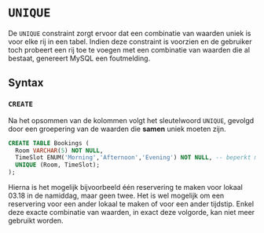 # `UNIQUE`
De `UNIQUE` constraint zorgt ervoor dat een combinatie van waarden uniek is voor elke rij in een tabel. Indien deze constraint is voorzien en de gebruiker toch probeert een rij toe te voegen met een combinatie van waarden die al bestaat, genereert MySQL een foutmelding.

## Syntax

### `CREATE`
Na het opsommen van de kolommen volgt het sleutelwoord `UNIQUE`, gevolgd door een groepering van de waarden die **samen** uniek moeten zijn.

```sql
CREATE TABLE Bookings (
  Room VARCHAR(5) NOT NULL,
  TimeSlot ENUM('Morning','Afternoon','Evening') NOT NULL, -- beperkt mogelijkheden tot deze 3 opties
  UNIQUE (Room, TimeSlot);
);
```

Hierna is het mogelijk bijvoorbeeld één reservering te maken voor lokaal 03.18 in de namiddag, maar geen twee. Het is wel mogelijk om een reservering voor een ander lokaal te maken of voor een ander tijdstip. Enkel deze exacte combinatie van waarden, in exact deze volgorde, kan niet meer gebruikt worden.
